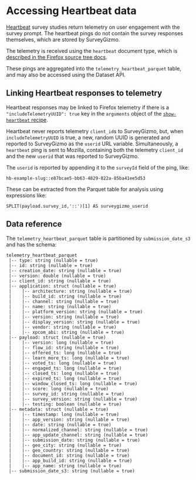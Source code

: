 # Accessing Heartbeat data

[Heartbeat][heartbeat] survey studies return telemetry on user engagement with the survey prompt.
The heartbeat pings do not contain the survey responses themselves,
which are stored by SurveyGizmo.

The telemetry is received using the `heartbeat` document type,
which is [described in the Firefox source tree docs][hbping].

These pings are aggregated into the `telemetry_heartbeat_parquet` table,
and may also be accessed using the Dataset API.

## Linking Heartbeat responses to telemetry

Heartbeat responses may be linked to Firefox telemetry
if there is a `"includeTelemetryUUID": true` key in the `arguments` object
of the [`show-heartbeat` recipe][show-heartbeat].

Heartbeat never reports telemetry `client_id`s to SurveyGizmo, but,
when `includeTelemetryUUID` is true,
a new, random UUID is generated and reported to SurveyGizmo
as the `userid` URL variable.
Simultaneously, a `heartbeat` ping is sent to Mozilla,
containing both the telemetry `client_id` and the new `userid` that was reported to SurveyGizmo.

The `userid` is reported by appending it to the `surveyId` field of the ping, like:

```
hb-example-slug::e87bcae5-bb63-4829-822a-85ba41ee5d53
```

These can be extracted from the Parquet table for analysis using expressions like:

```
SPLIT(payload.survey_id,'::')[1] AS surveygizmo_userid
```

## Data reference

The `telemetry_heartbeat_parquet` table
is partitioned by `submission_date_s3`
and has the schema:

```
telemetry_heartbeat_parquet
 |-- type: string (nullable = true)
 |-- id: string (nullable = true)
 |-- creation_date: string (nullable = true)
 |-- version: double (nullable = true)
 |-- client_id: string (nullable = true)
 |-- application: struct (nullable = true)
 |    |-- architecture: string (nullable = true)
 |    |-- build_id: string (nullable = true)
 |    |-- channel: string (nullable = true)
 |    |-- name: string (nullable = true)
 |    |-- platform_version: string (nullable = true)
 |    |-- version: string (nullable = true)
 |    |-- display_version: string (nullable = true)
 |    |-- vendor: string (nullable = true)
 |    |-- xpcom_abi: string (nullable = true)
 |-- payload: struct (nullable = true)
 |    |-- version: long (nullable = true)
 |    |-- flow_id: string (nullable = true)
 |    |-- offered_ts: long (nullable = true)
 |    |-- learn_more_ts: long (nullable = true)
 |    |-- voted_ts: long (nullable = true)
 |    |-- engaged_ts: long (nullable = true)
 |    |-- closed_ts: long (nullable = true)
 |    |-- expired_ts: long (nullable = true)
 |    |-- window_closed_ts: long (nullable = true)
 |    |-- score: long (nullable = true)
 |    |-- survey_id: string (nullable = true)
 |    |-- survey_version: string (nullable = true)
 |    |-- testing: boolean (nullable = true)
 |-- metadata: struct (nullable = true)
 |    |-- timestamp: long (nullable = true)
 |    |-- app_version: string (nullable = true)
 |    |-- date: string (nullable = true)
 |    |-- normalized_channel: string (nullable = true)
 |    |-- app_update_channel: string (nullable = true)
 |    |-- submission_date: string (nullable = true)
 |    |-- geo_city: string (nullable = true)
 |    |-- geo_country: string (nullable = true)
 |    |-- document_id: string (nullable = true)
 |    |-- app_build_id: string (nullable = true)
 |    |-- app_name: string (nullable = true)
 |-- submission_date_s3: string (nullable = true)
 ```

[heartbeat]: https://docs.telemetry.mozilla.org/tools/experiments.html#heartbeat
[hbping]: https://firefox-source-docs.mozilla.org/toolkit/components/telemetry/telemetry/data/heartbeat-ping.html
[show-heartbeat]: https://normandy.readthedocs.io/user/actions/show-heartbeat.html
